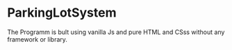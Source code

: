 # ParkingLotSystem
The Programm is bult using vanilla Js and pure HTML and CSss without any framework or library.
